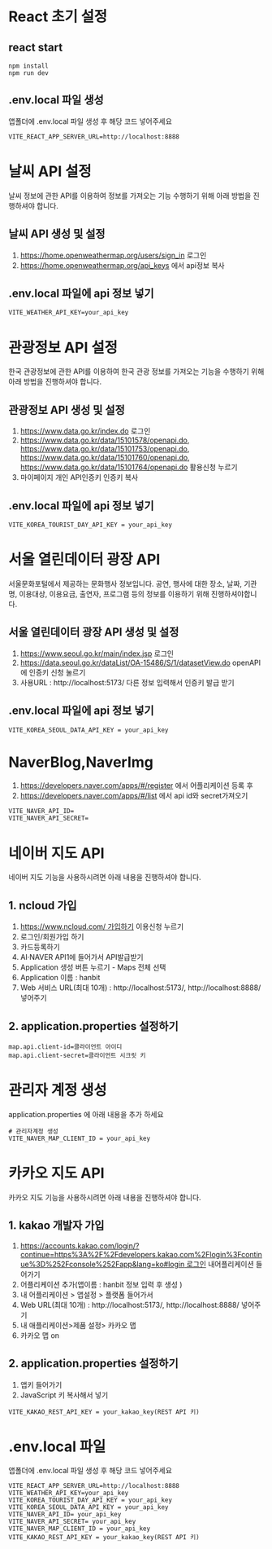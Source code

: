 # React 초기 설정
## react start
```
npm install
npm run dev
```
## .env.local 파일 생성
앱폴더에 .env.local 파일 생성 후 해당 코드 넣어주세요
```
VITE_REACT_APP_SERVER_URL=http://localhost:8888
```

# 날씨 API 설정
날씨 정보에 관한 API를 이용하여 정보를 가져오는 기능 수행하기 위해 아래 방법을 진행하셔야 합니다.

## 날씨 API 생성 및 설정
1. https://home.openweathermap.org/users/sign_in 로그인
2. https://home.openweathermap.org/api_keys 에서 api정보 복사

## .env.local 파일에 api 정보 넣기
```
VITE_WEATHER_API_KEY=your_api_key
```

# 관광정보 API 설정
한국 관광정보에 관한 API를 이용하여 한국 관광 정보를 가져오는 기능을 수행하기 위해 아래 방법을 진행하셔야 합니다.

## 관광정보 API 생성 및 설정
1. https://www.data.go.kr/index.do 로그인
2. https://www.data.go.kr/data/15101578/openapi.do, https://www.data.go.kr/data/15101753/openapi.do,
  https://www.data.go.kr/data/15101760/openapi.do, https://www.data.go.kr/data/15101764/openapi.do 활용신청 누르기
3. 마이페이지 개인 API인증키 인증키 복사

## .env.local 파일에 api 정보 넣기
```
VITE_KOREA_TOURIST_DAY_API_KEY = your_api_key
```

# 서울 열린데이터 광장 API
서울문화포털에서 제공하는 문화행사 정보입니다.
공연, 행사에 대한 장소, 날짜, 기관명, 이용대상, 이용요금, 출연자, 프로그램 등의 정보를 이용하기 위해 진행하셔야합니다.

## 서울 열린데이터 광장 API 생성 및 설정
1. https://www.seoul.go.kr/main/index.jsp 로그인
2. https://data.seoul.go.kr/dataList/OA-15486/S/1/datasetView.do openAPI에 인증키 신청 눌르기
3. 사용URL : http://localhost:5173/ 다른 정보 입력해서 인증키 발급 받기

## .env.local 파일에 api 정보 넣기
```
VITE_KOREA_SEOUL_DATA_API_KEY = your_api_key
```

# NaverBlog,NaverImg
1. https://developers.naver.com/apps/#/register 에서 어플리케이션 등록 후
2. https://developers.naver.com/apps/#/list 에서 api id와 secret가져오기
```
VITE_NAVER_API_ID=
VITE_NAVER_API_SECRET=
```
# 네이버 지도 API
네이버 지도 기능을 사용하시려면 아래 내용을 진행하셔야 합니다.

## 1. ncloud 가입
1. [https://www.ncloud.com/ 가입하기](https://www.ncloud.com/product/applicationService/maps) 이용신청 누르기
2. 로그인/회원가입 하기
3. 카드등록하기
4. AI·NAVER API1에 들어가서 API발급받기
5. Application 생성 버튼 누르기 - Maps 전체 선택
6. Application 이름 : hanbit
7. Web 서비스 URL(최대 10개) : http://localhost:5173/, http://localhost:8888/ 넣어주기

## 2. application.properties 설정하기
```
map.api.client-id=클라이언트 아이디
map.api.client-secret=클라이언트 시크릿 키
```
# 관리자 계정 생성
application.properties 에 아래 내용을 추가 하세요
```
# 관리자계정 생성
VITE_NAVER_MAP_CLIENT_ID = your_api_key
```

# 카카오 지도 API
카카오 지도 기능을 사용하시려면 아래 내용을 진행하셔야 합니다.

## 1. kakao 개발자 가입
1. [https://accounts.kakao.com/login/?continue=https%3A%2F%2Fdevelopers.kakao.com%2Flogin%3Fcontinue%3D%252Fconsole%252Fapp&lang=ko#login 로그인](https://developers.kakao.com/console/app) 내어플리케이션 들어가기
2. 어플리케이션 추가(앱이름 : hanbit 정보 입력 후 생성 )
3. 내 어플리케이션 >  앱설정 > 플랫폼 들어가서
4. Web URL(최대 10개) : http://localhost:5173/, http://localhost:8888/ 넣어주기
5. 내 애플리케이션>제품 설정> 카카오 맵
6. 카카오 맵 on

## 2. application.properties 설정하기
1. 앱키 들어가기
2. JavaScript 키 복사해서 넣기
```
VITE_KAKAO_REST_API_KEY = your_kakao_key(REST API 키)
```

# .env.local 파일 
앱폴더에 .env.local 파일 생성 후 해당 코드 넣어주세요
```
VITE_REACT_APP_SERVER_URL=http://localhost:8888
VITE_WEATHER_API_KEY=your_api_key
VITE_KOREA_TOURIST_DAY_API_KEY = your_api_key
VITE_KOREA_SEOUL_DATA_API_KEY = your_api_key
VITE_NAVER_API_ID= your_api_key
VITE_NAVER_API_SECRET= your_api_key
VITE_NAVER_MAP_CLIENT_ID = your_api_key
VITE_KAKAO_REST_API_KEY = your_kakao_key(REST API 키)
```

